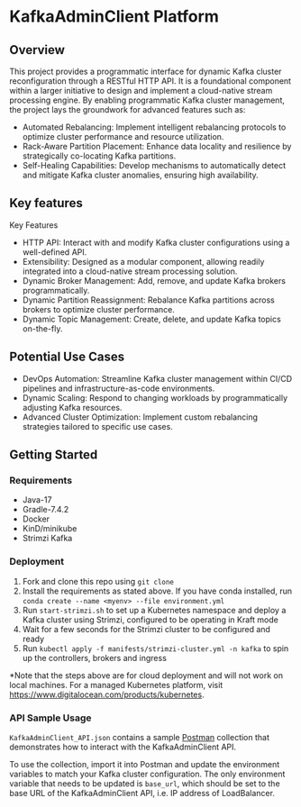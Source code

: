 # KafkaAdminClient Platform

## Overview

This project provides a programmatic interface for dynamic Kafka cluster reconfiguration through a RESTful HTTP API.  It is a foundational component within a larger initiative to design and implement a cloud-native stream processing engine. By enabling programmatic Kafka cluster management, the project lays the groundwork for advanced features such as:

- Automated Rebalancing: Implement intelligent rebalancing protocols to optimize cluster performance and resource utilization.
- Rack-Aware Partition Placement: Enhance data locality and resilience by strategically co-locating Kafka partitions.
- Self-Healing Capabilities: Develop mechanisms to automatically detect and mitigate Kafka cluster anomalies, ensuring high availability.

## Key features

Key Features

- HTTP API: Interact with and modify Kafka cluster configurations using a well-defined API.
- Extensibility: Designed as a modular component, allowing readily integrated into a cloud-native stream processing solution.
- Dynamic Broker Management: Add, remove, and update Kafka brokers programmatically.
- Dynamic Partition Reassignment: Rebalance Kafka partitions across brokers to optimize cluster performance.
- Dynamic Topic Management: Create, delete, and update Kafka topics on-the-fly.

## Potential Use Cases

- DevOps Automation: Streamline Kafka cluster management within CI/CD pipelines and infrastructure-as-code environments.
- Dynamic Scaling: Respond to changing workloads by programmatically adjusting Kafka resources.
- Advanced Cluster Optimization: Implement custom rebalancing strategies tailored to specific use cases.

## Getting Started

### Requirements

- Java-17
- Gradle-7.4.2
- Docker
- KinD/minikube
- Strimzi Kafka

### Deployment

1. Fork and clone this repo using `git clone`
2. Install the requirements as stated above. If you have conda installed, run `conda create --name <myenv> --file environment.yml`
3. Run `start-strimzi.sh` to set up a Kubernetes namespace and deploy a Kafka cluster using Strimzi, configured to be operating in Kraft mode
4. Wait for a few seconds for the Strimzi cluster to be configured and ready
5. Run `kubectl apply -f manifests/strimzi-cluster.yml -n kafka` to spin up the controllers, brokers and ingress

*Note that the steps above are for cloud deployment and will not work on local machines. For a managed Kubernetes platform, visit https://www.digitalocean.com/products/kubernetes.

### API Sample Usage

`KafkaAdminClient_API.json` contains a sample [Postman](https://www.postman.com/) collection that demonstrates how to interact with the KafkaAdminClient API.

To use the collection, import it into Postman and update the environment variables to match your Kafka cluster configuration. The only environment variable that needs to be updated is `base_url`, which should be set to the base URL of the KafkaAdminClient API, i.e. IP address of LoadBalancer.